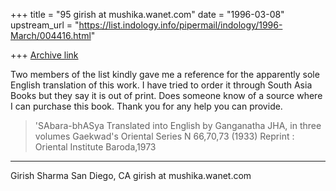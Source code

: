 +++
title = "95 girish at mushika.wanet.com"
date = "1996-03-08"
upstream_url = "https://list.indology.info/pipermail/indology/1996-March/004416.html"

+++
[Archive link](https://list.indology.info/pipermail/indology/1996-March/004416.html)

Two members of the list kindly gave me a reference for the
apparently sole English translation of this work.  I have
tried to order it through South Asia Books but they say it
is out of print.  Does someone know of a source where I can
purchase this book.  Thank you for any help you can provide.


>'SAbara-bhASya
>Translated into English by Ganganatha JHA, in three volumes
>Gaekwad's Oriental Series N 66,70,73 (1933)
>Reprint : Oriental Institute Baroda,1973

-----------------------------------------------------------

Girish Sharma
San Diego, CA
girish at mushika.wanet.com





